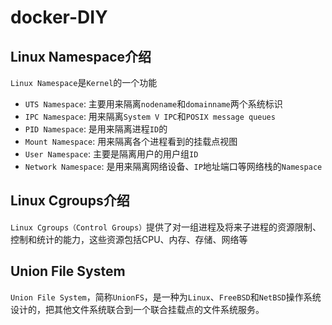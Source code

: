 # docker-DIY

## Linux Namespace介绍
`Linux Namespace`是`Kernel`的一个功能
* `UTS Namespace`: 主要用来隔离`nodename`和`domainname`两个系统标识
* `IPC Namespace`: 用来隔离`System V IPC`和`POSIX message queues`
* `PID Namespace`: 是用来隔离进程`ID`的
* `Mount Namespace`: 用来隔离各个进程看到的挂载点视图
* `User Namespace`: 主要是隔离用户的用户组`ID`
* `Network Namespace`: 是用来隔离网络设备、`IP`地址端口等网络栈的`Namespace`
## Linux Cgroups介绍
`Linux Cgroups（Control Groups）`提供了对一组进程及将来子进程的资源限制、控制和统计的能力，这些资源包括CPU、内存、存储、网络等
## Union File System
`Union File System`，简称`UnionFS`，是一种为`Linux`、`FreeBSD`和`NetBSD`操作系统设计的，把其他文件系统联合到一个联合挂载点的文件系统服务。
